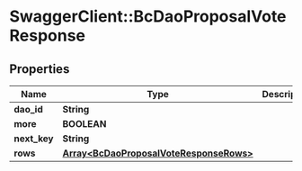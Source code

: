 # SwaggerClient::BcDaoProposalVoteResponse

## Properties
Name | Type | Description | Notes
------------ | ------------- | ------------- | -------------
**dao_id** | **String** |  | [optional] 
**more** | **BOOLEAN** |  | [optional] 
**next_key** | **String** |  | [optional] 
**rows** | [**Array&lt;BcDaoProposalVoteResponseRows&gt;**](BcDaoProposalVoteResponseRows.md) |  | [optional] 


